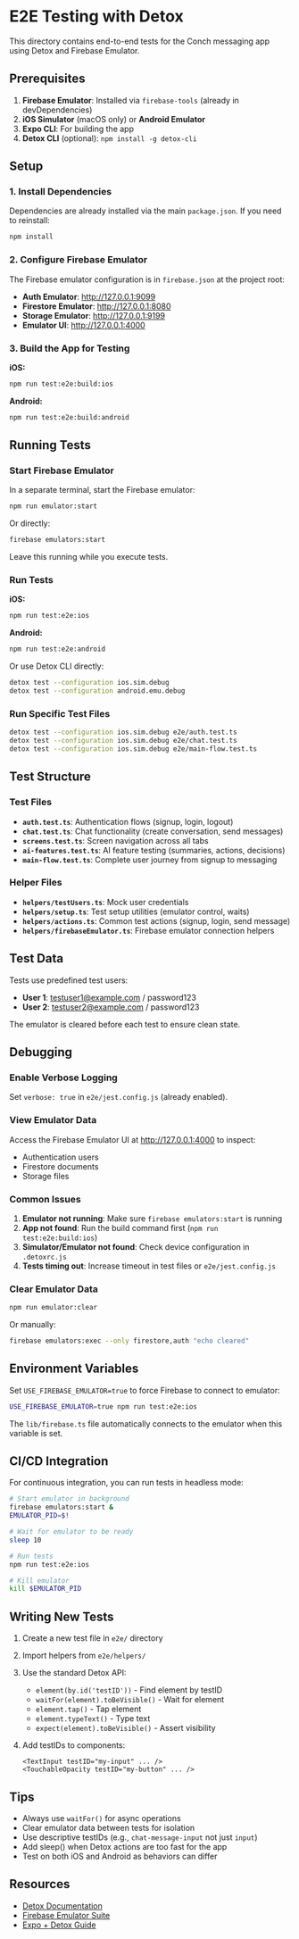 # E2E Testing with Detox

This directory contains end-to-end tests for the Conch messaging app using Detox and Firebase Emulator.

## Prerequisites

1. **Firebase Emulator**: Installed via `firebase-tools` (already in devDependencies)
2. **iOS Simulator** (macOS only) or **Android Emulator**
3. **Expo CLI**: For building the app
4. **Detox CLI** (optional): `npm install -g detox-cli`

## Setup

### 1. Install Dependencies

Dependencies are already installed via the main `package.json`. If you need to reinstall:

```bash
npm install
```

### 2. Configure Firebase Emulator

The Firebase emulator configuration is in `firebase.json` at the project root:

- **Auth Emulator**: http://127.0.0.1:9099
- **Firestore Emulator**: http://127.0.0.1:8080
- **Storage Emulator**: http://127.0.0.1:9199
- **Emulator UI**: http://127.0.0.1:4000

### 3. Build the App for Testing

**iOS:**
```bash
npm run test:e2e:build:ios
```

**Android:**
```bash
npm run test:e2e:build:android
```

## Running Tests

### Start Firebase Emulator

In a separate terminal, start the Firebase emulator:

```bash
npm run emulator:start
```

Or directly:

```bash
firebase emulators:start
```

Leave this running while you execute tests.

### Run Tests

**iOS:**
```bash
npm run test:e2e:ios
```

**Android:**
```bash
npm run test:e2e:android
```

Or use Detox CLI directly:

```bash
detox test --configuration ios.sim.debug
detox test --configuration android.emu.debug
```

### Run Specific Test Files

```bash
detox test --configuration ios.sim.debug e2e/auth.test.ts
detox test --configuration ios.sim.debug e2e/chat.test.ts
detox test --configuration ios.sim.debug e2e/main-flow.test.ts
```

## Test Structure

### Test Files

- **`auth.test.ts`**: Authentication flows (signup, login, logout)
- **`chat.test.ts`**: Chat functionality (create conversation, send messages)
- **`screens.test.ts`**: Screen navigation across all tabs
- **`ai-features.test.ts`**: AI feature testing (summaries, actions, decisions)
- **`main-flow.test.ts`**: Complete user journey from signup to messaging

### Helper Files

- **`helpers/testUsers.ts`**: Mock user credentials
- **`helpers/setup.ts`**: Test setup utilities (emulator control, waits)
- **`helpers/actions.ts`**: Common test actions (signup, login, send message)
- **`helpers/firebaseEmulator.ts`**: Firebase emulator connection helpers

## Test Data

Tests use predefined test users:

- **User 1**: testuser1@example.com / password123
- **User 2**: testuser2@example.com / password123

The emulator is cleared before each test to ensure clean state.

## Debugging

### Enable Verbose Logging

Set `verbose: true` in `e2e/jest.config.js` (already enabled).

### View Emulator Data

Access the Firebase Emulator UI at http://127.0.0.1:4000 to inspect:
- Authentication users
- Firestore documents
- Storage files

### Common Issues

1. **Emulator not running**: Make sure `firebase emulators:start` is running
2. **App not found**: Run the build command first (`npm run test:e2e:build:ios`)
3. **Simulator/Emulator not found**: Check device configuration in `.detoxrc.js`
4. **Tests timing out**: Increase timeout in test files or `e2e/jest.config.js`

### Clear Emulator Data

```bash
npm run emulator:clear
```

Or manually:
```bash
firebase emulators:exec --only firestore,auth "echo cleared"
```

## Environment Variables

Set `USE_FIREBASE_EMULATOR=true` to force Firebase to connect to emulator:

```bash
USE_FIREBASE_EMULATOR=true npm run test:e2e:ios
```

The `lib/firebase.ts` file automatically connects to the emulator when this variable is set.

## CI/CD Integration

For continuous integration, you can run tests in headless mode:

```bash
# Start emulator in background
firebase emulators:start &
EMULATOR_PID=$!

# Wait for emulator to be ready
sleep 10

# Run tests
npm run test:e2e:ios

# Kill emulator
kill $EMULATOR_PID
```

## Writing New Tests

1. Create a new test file in `e2e/` directory
2. Import helpers from `e2e/helpers/`
3. Use the standard Detox API:
   - `element(by.id('testID'))` - Find element by testID
   - `waitFor(element).toBeVisible()` - Wait for element
   - `element.tap()` - Tap element
   - `element.typeText()` - Type text
   - `expect(element).toBeVisible()` - Assert visibility

4. Add testIDs to components:
   ```tsx
   <TextInput testID="my-input" ... />
   <TouchableOpacity testID="my-button" ... />
   ```

## Tips

- Always use `waitFor()` for async operations
- Clear emulator data between tests for isolation
- Use descriptive testIDs (e.g., `chat-message-input` not just `input`)
- Add sleep() when Detox actions are too fast for the app
- Test on both iOS and Android as behaviors can differ

## Resources

- [Detox Documentation](https://wix.github.io/Detox/)
- [Firebase Emulator Suite](https://firebase.google.com/docs/emulator-suite)
- [Expo + Detox Guide](https://docs.expo.dev/build-reference/e2e-tests/)



